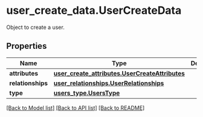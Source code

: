 # user_create_data.UserCreateData

Object to create a user.
## Properties
Name | Type | Description | Notes
------------ | ------------- | ------------- | -------------
**attributes** | [**user_create_attributes.UserCreateAttributes**](UserCreateAttributes.md) |  | [optional] 
**relationships** | [**user_relationships.UserRelationships**](UserRelationships.md) |  | [optional] 
**type** | [**users_type.UsersType**](UsersType.md) |  | [optional] 

[[Back to Model list]](README.md#documentation-for-models) [[Back to API list]](README.md#documentation-for-api-endpoints) [[Back to README]](README.md)


